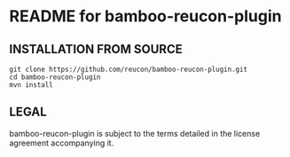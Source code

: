 README for bamboo-reucon-plugin
===============================

INSTALLATION FROM SOURCE
------------------------

	git clone https://github.com/reucon/bamboo-reucon-plugin.git
	cd bamboo-reucon-plugin
	mvn install


LEGAL
-----

bamboo-reucon-plugin is subject to the terms detailed in the license agreement accompanying it.
